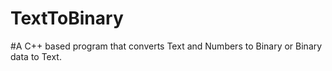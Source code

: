 # TextToBinary
#A C++ based program that converts Text and Numbers to Binary or Binary data to Text.
